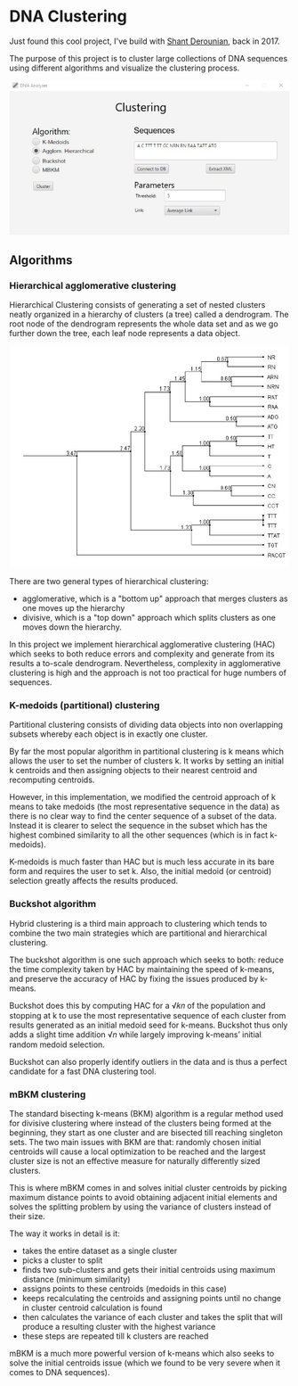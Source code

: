 # DNA Clustering

Just found this cool project, I've build with [Shant Derounian](https://github.com/shantd9), back in 2017.

The purpose of this project is to cluster large collections of DNA sequences using different algorithms and visualize the clustering process.

![Main](images/main.jpg?raw=true)

## Algorithms

### Hierarchical agglomerative clustering

Hierarchical Clustering consists of generating a set of nested clusters neatly organized in a hierarchy of clusters (a tree) called a dendrogram. The root node of the dendrogram represents the whole data set and as we go further down the tree, each leaf node represents a data object. 

![Main](images/clusters.jpg?raw=true)

There are two general types of hierarchical clustering: 

 - agglomerative, which is a "bottom up" approach that merges clusters as one moves up the hierarchy
 - divisive, which is a "top down" approach which splits clusters as one moves down the hierarchy.

In this project we implement hierarchical agglomerative clustering (HAC) which seeks to both reduce errors and complexity and generate from its results a to-scale dendrogram. Nevertheless, complexity in agglomerative clustering is high and the approach is not too practical for huge numbers of sequences.

### K-medoids (partitional) clustering

Partitional clustering consists of dividing data objects into non overlapping subsets whereby each object is in exactly one cluster.

By far the most popular algorithm in partitional clustering is k means which allows the user to set the number of clusters k. It works by setting an initial k centroids and then assigning objects to their nearest centroid and recomputing centroids.

However, in this implementation, we modified the centroid approach of k means to take medoids (the most representative sequence in the data) as there is no clear way to find the center sequence of a subset of the data. Instead it is clearer to select the sequence in the subset which has the highest combined similarity to all the other sequences (which is in fact k-medoids).

K-medoids is much faster than HAC but is much less accurate in its bare form and requires the user to set k. Also, the initial medoid (or centroid) selection greatly affects the results produced.

### Buckshot algorithm

Hybrid clustering is a third main approach to clustering which tends to combine the two main strategies which are partitional and hierarchical clustering. 

The buckshot algorithm is one such approach which seeks to both: reduce the time complexity taken by HAC by maintaining the speed of k-means, and preserve the accuracy of HAC by fixing the issues produced by k-means.

Buckshot does this by computing HAC for a √𝑘𝑛 of the population and stopping at k to use the most representative sequence of each cluster from results generated as an initial medoid seed for k-means. Buckshot thus only adds a slight time addition √𝑛 while largely improving k-means’ initial random medoid selection. 

Buckshot can also properly identify outliers in the data and is thus a perfect candidate for a fast DNA clustering tool.

### mBKM clustering

The standard bisecting k-means (BKM) algorithm is a regular method used for divisive clustering where instead of the clusters being formed at the beginning, they start as one cluster and are bisected till reaching singleton sets. The two main issues with BKM are that: randomly chosen initial centroids will cause a local optimization to be reached and the largest cluster size is not an effective measure for naturally differently sized clusters.

This is where mBKM comes in and solves initial cluster centroids by picking maximum distance points to avoid obtaining adjacent initial elements and solves the splitting problem by using the variance of clusters instead of their size.

The way it works in detail is it: 

 - takes the entire dataset as a single cluster
 - picks a cluster to split
 - finds two sub-clusters and gets their initial centroids using maximum distance (minimum similarity) 
 - assigns points to these centroids (medoids in this case)
 - keeps recalculating the centroids and assigning points until no change in cluster centroid calculation is found
 - then calculates the variance of each cluster and takes the split that will produce a resulting cluster with the highest variance
 - these steps are repeated till k clusters are reached


mBKM is a much more powerful version of k-means which also seeks to solve the initial centroids issue (which we found to be very severe when it comes to DNA sequences).
